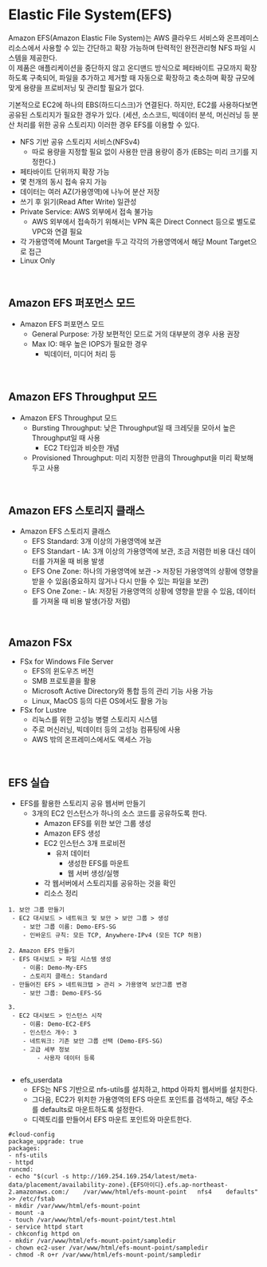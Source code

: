 # Elastic File System(EFS)

Amazon EFS(Amazon Elastic File System)는 AWS 클라우드 서비스와 온프레미스 리소스에서 사용할 수 있는 간단하고 확장 가능하며 탄력적인 완전관리형 NFS 파일 시스템을 제공한다.  
이 제품은 애플리케이션을 중단하지 않고 온디맨드 방식으로 페타바이트 규모까지 확장하도록 구축되어, 파일을 추가하고 제거할 때 자동으로 확장하고 축소하며 확장 규모에 맞게 용량을 프로비저닝 및 관리할 필요가 없다.  

기본적으로 EC2에 하나의 EBS(하드디스크)가 연결된다. 하지만, EC2를 사용하다보면 공유된 스토리지가 필요한 경우가 있다. (세션, 소스코드, 빅데이터 분석, 머신러닝 등 분산 처리를 위한 공유 스토리지) 이러한 경우 EFS를 이용할 수 있다.  
 - NFS 기반 공유 스토리지 서비스(NFSv4)
    - 따로 용량을 지정할 필요 없이 사용한 만큼 용량이 증가 (EBS는 미리 크기를 지정한다.)
 - 페타바이트 단위까지 확장 가능
 - 몇 천개의 동시 접속 유지 가능
 - 데이터는 여러 AZ(가용영역)에 나누어 분산 저장
 - 쓰기 후 읽기(Read After Write) 일관성
 - Private Service: AWS 외부에서 접속 불가능
    - AWS 외부에서 접속하기 위해서는 VPN 혹은 Direct Connect 등으로 별도로 VPC와 연결 필요
 - 각 가용영역에 Mount Target을 두고 각각의 가용영역에서 해당 Mount Target으로 접근
 - Linux Only

<br/>

## Amazon EFS 퍼포먼스 모드

 - Amazon EFS 퍼포먼스 모드
    - General Purpose: 가장 보편적인 모드로 거의 대부분의 경우 사용 권장
    - Max IO: 매우 높은 IOPS가 필요한 경우
        - 빅데이터, 미디어 처리 등

<br/>

## Amazon EFS Throughput 모드

 - Amazon EFS Throughput 모드
    - Bursting Throughput: 낮은 Throughput일 때 크레딧을 모아서 높은 Throughput일 때 사용
        - EC2 T타입과 비슷한 개념
    - Provisioned Throughput: 미리 지정한 만큼의 Throughput을 미리 확보해두고 사용

<br/>

## Amazon EFS 스토리지 클래스

 - Amazon EFS 스토리지 클래스
    - EFS Standard: 3개 이상의 가용영역에 보관
    - EFS Standart - IA: 3개 이상의 가용영역에 보관, 조금 저렴한 비용 대신 데이터를 가져올 때 비용 발생
    - EFS One Zone: 하나의 가용영역에 보관  -> 저장된 가용영역의 상황에 영향을 받을 수 있음(중요하지 않거나 다시 만들 수 있는 파일을 보관)
    - EFS One Zone: - IA: 저장된 가용영역의 상황에 영향을 받을 수 있음, 데이터를 가져올 때 비용 발생(가장 저렴)

<br/>

## Amazon FSx

 - FSx for Windows File Server
    - EFS의 윈도우즈 버전
    - SMB 프로토콜을 활용
    - Microsoft Active Directory와 통합 등의 관리 기능 사용 가능
    - Linux, MacOS 등의 다른 OS에서도 활용 가능
 - FSx for Lustre
    - 리눅스를 위한 고성능 병렬 스토리지 시스템
    - 주로 머신러닝, 빅데이터 등의 고성능 컴퓨팅에 사용
    - AWS 밖의 온프레미스에서도 액세스 가능

<br/>

## EFS 실습

 - EFS를 활용한 스토리지 공유 웹서버 만들기
    - 3개의 EC2 인스턴스가 하나의 소스 코드를 공유하도록 한다.
        - Amazon EFS를 위한 보안 그룹 생성
        - Amazon EFS 생성
        - EC2 인스턴스 3개 프로비전
            - 유저 데이터
                - 생성한 EFS를 마운트
                - 웹 서버 생성/실행
        - 각 웹서버에서 스토리지를 공유하는 것을 확인
        - 리소스 정리
```
1. 보안 그룹 만들기
 - EC2 대시보드 > 네트워크 및 보안 > 보안 그룹 > 생성
    - 보안 그룹 이름: Demo-EFS-SG
    - 인바운드 규칙: 모든 TCP, Anywhere-IPv4 (모든 TCP 허용)

2. Amazon EFS 만들기
 - EFS 대시보드 > 파일 시스템 생성
    - 이름: Demo-My-EFS
    - 스토리지 클래스: Standard
 - 만들어진 EFS > 네트워크탭 > 관리 > 가용영역 보안그룹 변경
    - 보안 그룹: Demo-EFS-SG

3. 
 - EC2 대시보드 > 인스턴스 시작
    - 이름: Demo-EC2-EFS
    - 인스턴스 개수: 3
    - 네트워크: 기존 보안 그룹 선택 (Demo-EFS-SG)
    - 고급 세부 정보
        - 사용자 데이터 등록


```

 - efs_userdata
    - EFS는 NFS 기반으로 nfs-utils를 설치하고, httpd 아파치 웹서버를 설치한다.
    - 그다음, EC2가 위치한 가용영역의 EFS 마운트 포인트를 검색하고, 해당 주소를 defaults로 마운트하도록 설정한다.
    - 디렉토리를 만들어서 EFS 마운트 포인트와 마운트한다.
```
#cloud-config
package_upgrade: true
packages:
- nfs-utils
- httpd
runcmd:
- echo "$(curl -s http://169.254.169.254/latest/meta-data/placement/availability-zone).{EFS아이디}.efs.ap-northeast-2.amazonaws.com:/    /var/www/html/efs-mount-point   nfs4    defaults" >> /etc/fstab
- mkdir /var/www/html/efs-mount-point
- mount -a
- touch /var/www/html/efs-mount-point/test.html
- service httpd start
- chkconfig httpd on
- mkdir /var/www/html/efs-mount-point/sampledir
- chown ec2-user /var/www/html/efs-mount-point/sampledir
- chmod -R o+r /var/www/html/efs-mount-point/sampledir
```

